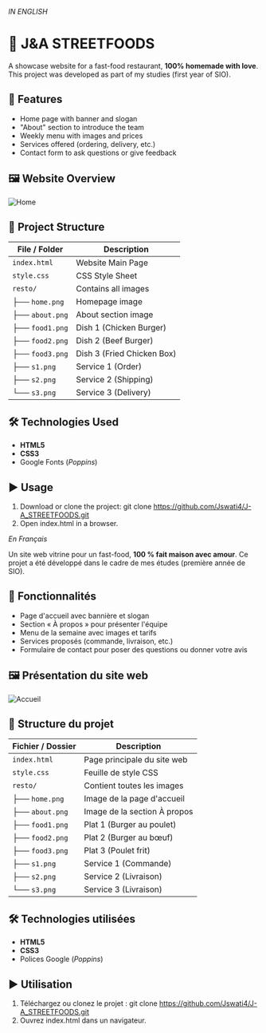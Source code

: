 *IN ENGLISH*
# 🍔 J&A STREETFOODS

A showcase website for a fast-food restaurant, **100% homemade with love**.
This project was developed as part of my studies (first year of SIO).

## 🚀 Features

- Home page with banner and slogan
- "About" section to introduce the team
- Weekly menu with images and prices
- Services offered (ordering, delivery, etc.)
- Contact form to ask questions or give feedback

## 🖼️ Website Overview

![Home](resto/home.png)

## 📂 Project Structure

| File / Folder | Description |
|--------------------|-------------|
| `index.html` | Website Main Page |
| `style.css` | CSS Style Sheet |
| `resto/` | Contains all images |
| ├── `home.png` | Homepage image |
| ├── `about.png` | About section image |
| ├── `food1.png` | Dish 1 (Chicken Burger) |
| ├── `food2.png` | Dish 2 (Beef Burger) |
| ├── `food3.png` | Dish 3 (Fried Chicken Box) |
| ├── `s1.png` | Service 1 (Order) |
| ├── `s2.png` | Service 2 (Shipping) |
| └── `s3.png` | Service 3 (Delivery) |

## 🛠️ Technologies Used

- **HTML5**
- **CSS3**
- Google Fonts (*Poppins*)

## ▶️ Usage

1. Download or clone the project: git clone https://github.com/Jswati4/J-A_STREETFOODS.git
2. Open index.html in a browser.


*En Français*

Un site web vitrine pour un fast-food, **100 % fait maison avec amour**.
Ce projet a été développé dans le cadre de mes études (première année de SIO).

## 🚀 Fonctionnalités

- Page d'accueil avec bannière et slogan
- Section « À propos » pour présenter l'équipe
- Menu de la semaine avec images et tarifs
- Services proposés (commande, livraison, etc.)
- Formulaire de contact pour poser des questions ou donner votre avis

## 🖼️ Présentation du site web

![Accueil](resto/home.png)

## 📂 Structure du projet

| Fichier / Dossier | Description |
|--------------------|-------------|
| `index.html` | Page principale du site web |
| `style.css` | Feuille de style CSS |
| `resto/` | Contient toutes les images |
| ├── `home.png` | Image de la page d'accueil |
| ├── `about.png` | Image de la section À propos |
| ├── `food1.png` | Plat 1 (Burger au poulet) |
| ├── `food2.png` | Plat 2 (Burger au bœuf) |
| ├── `food3.png` | Plat 3 (Poulet frit) |
| ├── `s1.png` | Service 1 (Commande) |
| ├── `s2.png` | Service 2 (Livraison) |
| └── `s3.png` | Service 3 (Livraison) |

## 🛠️ Technologies utilisées

- **HTML5**
- **CSS3**
- Polices Google (*Poppins*)

## ▶️ Utilisation

1. Téléchargez ou clonez le projet : git clone https://github.com/Jswati4/J-A_STREETFOODS.git
2. Ouvrez index.html dans un navigateur.

